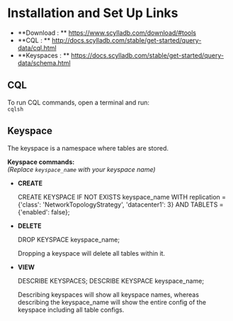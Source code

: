# Installation and Set Up Links

- **Download   : ** https://www.scylladb.com/download/#tools  
- **CQL        : ** http://docs.scylladb.com/stable/get-started/query-data/cql.html  
- **Keyspaces  : ** https://docs.scylladb.com/stable/get-started/query-data/schema.html  

## CQL

To run CQL commands, open a terminal and run:  
`cqlsh`

## Keyspace

The keyspace is a namespace where tables are stored.

**Keyspace commands:**  
*(Replace `keyspace_name` with your keyspace name)*

- **CREATE**

  CREATE KEYSPACE IF NOT EXISTS keyspace_name 
  WITH replication = {'class': 'NetworkTopologyStrategy', 'datacenter1': 3} 
  AND TABLETS = {'enabled': false};

- **DELETE**

  DROP KEYSPACE keyspace_name;

  Dropping a keyspace will delete all tables within it.

- **VIEW**

  DESCRIBE KEYSPACES;
  DESCRIBE KEYSPACE keyspace_name;

  Describing keyspaces will show all keyspace names, whereas describing the keyspace_name will show the entire config of the keyspace including all table configs.
